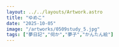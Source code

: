 ```yaml
---
layout: ../../layouts/Artwork.astro
title: "ゆめこ"
date: "2025-10-05"
image: "/artworks/0509study_5.jpg"
tags: ["夢日記","伺か","夢子","かんたん絵"]
---
```


